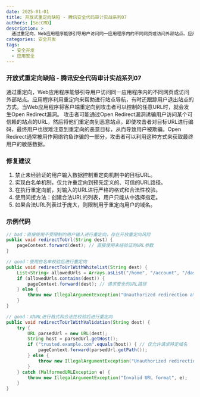 ```yaml
---
date: 2025-01-01
title: 开放式重定向缺陷 - 腾讯安全代码审计实战系列07
authors: [SecCMD]
description: >
  通过重定向，Web应用程序能够引导用户访问同一应用程序内的不同网页或访问外部站点。应用程序利用重定向来帮助进行站点导航，有时还跟踪用户退出站点的方式。当Web应用程序将客户端重定向到攻击者可以控制的任意URL时，就会发生Open Redirect漏洞。 攻击者可能通过Open Redirect漏洞诱骗用户访问某个可信赖的站点的URL，然后将他们重定向到恶意站点。即使攻击者对目标URL进行编码，最终用户也很难注意到重定向的恶意目标，从而导致用户被欺骗。Open Redirect通常被用作网络钓鱼诈骗的一部分，攻击者可以利用这种方式来获取最终用户的敏感数据。
categories: 安全开发
tags:
  - 安全开发
  - 应用安全
---
```


### 开放式重定向缺陷 - 腾讯安全代码审计实战系列07

通过重定向，Web应用程序能够引导用户访问同一应用程序内的不同网页或访问外部站点。应用程序利用重定向来帮助进行站点导航，有时还跟踪用户退出站点的方式。当Web应用程序将客户端重定向到攻击者可以控制的任意URL时，就会发生Open Redirect漏洞。 攻击者可能通过Open Redirect漏洞诱骗用户访问某个可信赖的站点的URL，然后将他们重定向到恶意站点。即使攻击者对目标URL进行编码，最终用户也很难注意到重定向的恶意目标，从而导致用户被欺骗。Open Redirect通常被用作网络钓鱼诈骗的一部分，攻击者可以利用这种方式来获取最终用户的敏感数据。

### 修复建议

1. 禁止未经验证的用户输入数据控制重定向机制中的目标URL。
2. 实现白名单机制，仅允许重定向到预先定义的、可信的URL路径。 
3. 在执行重定向前，对输入的URL进行严格的格式和合法性校验。 
4. 使用间接方法：创建合法URL的列表，用户只能从中选择指定。 
5. 如果合法URL列表过于庞大，则限制用于重定向用户的域名。

### 示例代码

```java
// bad：直接使用不受限制的用户输入进行重定向，存在开放重定向风险
public void redirectToUrl(String dest) {
    pageContext.forward(dest); // 直接使用未经验证的URL参数
}

// good：使用白名单校验后进行重定向
public void redirectToUrlWithWhitelist(String dest) {
    List<String> allowedUrls = Arrays.asList("/home", "/account", "/dashboard");
    if (allowedUrls.contains(dest)) {
        pageContext.forward(dest); // 请求安全的URL路径
    } else {
        throw new IllegalArgumentException("Unauthorized redirection attempt detected");
    }
}

// good：对URL进行格式和合法性校验后进行重定向
public void redirectToUrlWithValidation(String dest) {
    try {
        URL parsedUrl = new URL(dest);
        String host = parsedUrl.getHost();
        if ("trusted.example.com".equals(host)) { // 仅允许请求特定域名
            pageContext.forward(parsedUrl.getPath());
        } else {
            throw new IllegalArgumentException("Unauthorized redirection attempt detected");
        }
    } catch (MalformedURLException e) {
        throw new IllegalArgumentException("Invalid URL format", e);
    }
}
```